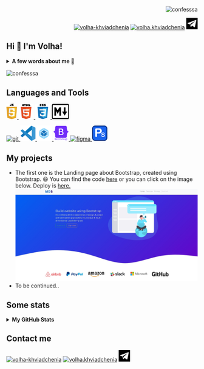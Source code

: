<p align="right"> <img src="https://komarev.com/ghpvc/?username=confesssa&label=Profile%20views&color=0e75b6&style=flat" alt="confesssa" /> </p>
<p align="right">
<a href="https://linkedin.com/in/volha-khviadchenia" target="blank"><img align="" src="https://cdn.jsdelivr.net/npm/simple-icons@3.0.1/icons/linkedin.svg" alt="volha-khviadchenia" height="30" width="40" /></a>
<a href="https://fb.com/volha.khviadchenia" target="blank"><img align="" src="https://cdn.jsdelivr.net/npm/simple-icons@3.0.1/icons/facebook.svg" alt="volha.khviadchenia" height="30" width="40" /></a>
<a href="https://t.me/confesssa" target="blank"><img align="" src="./assets/telegram.jpg" alt="#5276" height="30"/></a>
</p>

## Hi 👋 I'm Volha!

<details>
 <summary> <b>A few words about me 👩</b> </summary>
<br>
When I was in high school, computer science was one of my favorite subjects. One day, the teacher gave us a task as homework: to create a sample webpage. I remember that night I could not sleep and spent all the time doing my homework, and in the process I had a lot of fun. 😺 Unfortunately after that my life took a different turn, and for a long time my interest were directed to completely different fields.

Now, after more than 10 years, I decided to change the field of activity and try myself as a developer, taking that long-forgotten path which had once appeared in my life. At the moment I am a student at <a href="https://rs.school/js/">RS.School</a>, and I have the ambition of becoming a full-fledged web developer. There is much to do and to learn, but I feel very motivated and ready to face this exciting challenge. 💪

</details>

 <p><img align="center" src="https://github-readme-streak-stats.herokuapp.com/?user=confesssa&" alt="confesssa" /></p>

## Languages and Tools

<p><a href="https://developer.mozilla.org/en-US/docs/Web/JavaScript" target="_blank"> <img src="./assets/340px-Javascript-shield.svg.png" alt="javascript" height="40"/> </a>
<a href="https://www.w3.org/html/" target="_blank"> <img src="https://raw.githubusercontent.com/devicons/devicon/master/icons/html5/html5-original-wordmark.svg" alt="html5" width="40" height="40"/> </a>
<a href="https://www.w3schools.com/css/" target="_blank"> <img src="https://raw.githubusercontent.com/devicons/devicon/master/icons/css3/css3-original-wordmark.svg" alt="css3" width="40" height="40"/> </a>
<a href="https://guides.github.com/features/mastering-markdown/" target="_blank"> <img src="./assets/1280px-Markdown-mark.svg.png" alt="markdown" width="45" height="40"/> </a>
</p>

<p> 
<a href="https://git-scm.com/" target="_blank"> <img src="https://www.vectorlogo.zone/logos/git-scm/git-scm-icon.svg" alt="git" width="40" height="40"/> </a>
<a href="https://code.visualstudio.com/" target="_blank"> <img src="./assets/visual-studio-code-1.svg" alt="vscode" width="40" height="40"/> </a>
<a href="https://webpack.js.org/" target="_blank"> <img src="./assets/1900px-webpack_logo.png" alt="webpack" width="40" height="40"/> </a>
<a href="https://getbootstrap.com" target="_blank"> <img src="https://raw.githubusercontent.com/devicons/devicon/master/icons/bootstrap/bootstrap-plain-wordmark.svg" alt="bootstrap" width="40" height="40"/> </a>  <a href="https://www.figma.com/" target="_blank"> <img src="https://www.vectorlogo.zone/logos/figma/figma-icon.svg" alt="figma" width="40" height="40"/> </a>   <a href="https://psdetch.com/" target="_blank"> <img src="./assets/psdetch.png" alt="psdetch" width="40" height="40"/> </a> </p>

## My projects

<ul>
<li>The first one is the Landing page about Bootstrap, created using Bootstrap. 😆 You can find the code <a href="https://github.com/confesssa/Bootstrap-landing-page">here</a> or you can click on the image below. Deploy is <a href="https://confesssa.github.io/Bootstrap-landing-page/index.html">here.</a></li>

<a href="https://confesssa.github.io/Bootstrap-landing-page/index.html">
<img src ="./assets/bootstrap.jpg"></a>

<li>To be continued..</li>
</ul>

## Some stats

<details>
 <summary> <b>My GitHub Stats</b> </summary>
<p><img align="left" src="https://github-readme-stats.vercel.app/api/top-langs?username=confesssa&show_icons=true&locale=en&layout=compact" alt="confesssa" /></p>

<p>&nbsp;<img align="center" src="https://github-readme-stats.vercel.app/api?username=confesssa&show_icons=true&locale=en" alt="confesssa" /></p>
 </details>

 <!-- <details>
 <summary> <b>My programming Stats</b> </summary>
 </details> -->

## Contact me

<p align="left">
<a href="https://linkedin.com/in/volha-khviadchenia" target="blank"><img align="" src="https://cdn.jsdelivr.net/npm/simple-icons@3.0.1/icons/linkedin.svg" alt="volha-khviadchenia" height="30" width="40" /></a>
<a href="https://fb.com/volha.khviadchenia" target="blank"><img align="" src="https://cdn.jsdelivr.net/npm/simple-icons@3.0.1/icons/facebook.svg" alt="volha.khviadchenia" height="30" width="40" /></a>
<a href="https://t.me/confesssa" target="blank"><img align="" src="./assets/telegram.jpg" alt="#5276" height="30"/></a>
</p>

<!--
**confesssa/confesssa** is a ✨ _special_ ✨ repository because its `README.md` (this file) appears on your GitHub profile.

- добавить статистику программирования
- 🤝



  -->
